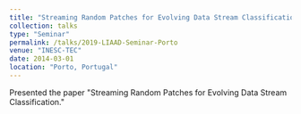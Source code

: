 ```yaml
---
title: "Streaming Random Patches for Evolving Data Stream Classification"
collection: talks
type: "Seminar"
permalink: /talks/2019-LIAAD-Seminar-Porto
venue: "INESC-TEC"
date: 2014-03-01
location: "Porto, Portugal"
---
```


Presented the paper "Streaming Random Patches for Evolving Data Stream Classification." 
